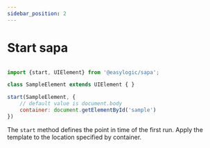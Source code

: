 ```yaml
---
sidebar_position: 2
---
```


# Start sapa

```js

import {start, UIElement} from '@easylogic/sapa';

class SampleElement extends UIElement { }

start(SampleElement, {
    // default value is document.body
    container: document.getElementById('sample') 
})
```

The `start` method defines the point in time of the first run. Apply the template to the location specified by container.
